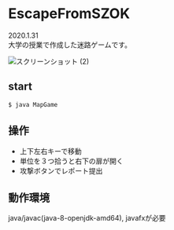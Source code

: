 # EscapeFromSZOK
2020.1.31\
大学の授業で作成した迷路ゲームです。

![スクリーンショット (2)](https://user-images.githubusercontent.com/56964484/119644366-bc914000-be57-11eb-8a01-f9e6c49093f6.png)

## start
```
$ java MapGame
```
## 操作
- 上下左右キーで移動
- 単位を３つ拾うと右下の扉が開く
- 攻撃ボタンでレポート提出 

## 動作環境
java/javac(java-8-openjdk-amd64), javafxが必要 